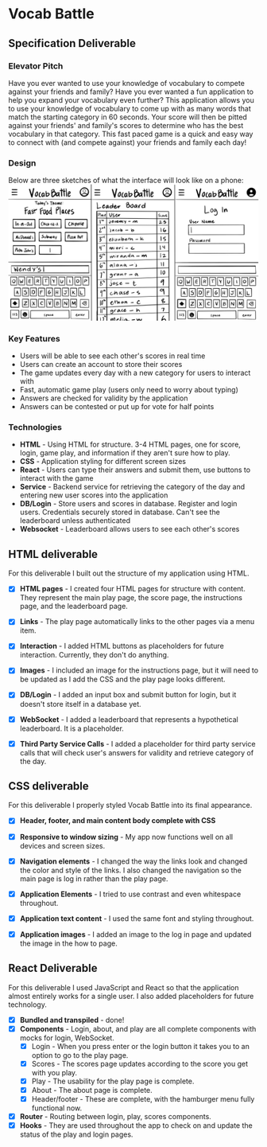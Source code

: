 # Vocab Battle

## Specification Deliverable 
### Elevator Pitch
Have you ever wanted to use your knowledge of vocabulary to compete against your friends and family? Have you ever wanted a fun application to help you expand your vocabulary even further? This application allows you to use your knowledge of vocabulary to come up with as many words that match the starting category in 60 seconds. Your score will then be pitted against your friends' and family's scores to determine who has the best vocabulary in that category. This fast paced game is a quick and easy way to connect with (and compete against) your friends and family each day!

### Design
Below are three sketches of what the interface will look like on a phone: 
![](VocabMockUIJoined.jpeg)

### Key Features
- Users will be able to see each other's scores in real time
- Users can create an account to store their scores
- The game updates every day with a new category for users to interact with
- Fast, automatic game play (users only need to worry about typing)
- Answers are checked for validity by the application
- Answers can be contested or put up for vote for half points

### Technologies
- **HTML** - Using HTML for structure. 3-4 HTML pages, one for score, login, game play, and information if they aren't sure how to play.
- **CSS** - Application styling for different screen sizes
- **React** - Users can type their answers and submit them, use buttons to interact with the game
- **Service** - Backend service for retrieving the category of the day and entering new user scores into the application
- **DB/Login** -  Store users and scores in database. Register and login users. Credentials securely stored in database. Can't see the leaderboard unless authenticated
- **Websocket** -  Leaderboard allows users to see each other's scores

## HTML deliverable

For this deliverable I built out the structure of my application using HTML.

- [x] **HTML pages** - I created four HTML pages for structure with content. They represent the main play page, the score page, the instructions page, and the leaderboard page.
- [x] **Links** - The play page automatically links to the other pages via a menu item.
- [x] **Interaction** - I added HTML buttons as placeholders for future interaction. Currently, they don't do anything.
- [x] **Images** - I included an image for the instructions page, but it will need to be updated as I add the CSS and the play page looks different.
- [x] **DB/Login** - I added an input box and submit button for login, but it doesn't store itself in a database yet.
- [x] **WebSocket** - I added a leaderboard that represents a hypothetical leaderboard. It is a placeholder.
- [x] **Third Party Service Calls** - I added a placeholder for third party service calls that will check user's answers for validity and retrieve category of the day.


## CSS deliverable

For this deliverable I properly styled Vocab Battle into its final appearance.

- [x] **Header, footer, and main content body complete with CSS**
- [x] **Responsive to window sizing** - My app now functions well on all devices and screen sizes.
- [x] **Navigation elements** - I changed the way the links look and changed the color and style of the links. I also changed the navigation so the main page is log in rather than the play page.
- [x] **Application Elements** - I tried to use contrast and even whitespace throughout.
- [x] **Application text content** - I used the same font and styling throughout.
- [x] **Application images** - I added an image to the log in page and updated the image in the how to page.


## React Deliverable

For this deliverable I used JavaScript and React so that the application almost entirely works for a single user. I also added placeholders for future technology.

- [x] **Bundled and transpiled** - done!
- [x] **Components** - Login, about, and play are all complete components with mocks for login, WebSocket.
    - [x] Login - When you press enter or the login button it takes you to an option to go to the play page.
    - [x] Scores - The scores page updates according to the score you get with you play. 
    - [x] Play - The usability for the play page is complete.
    - [x] About - The about page is complete.
    - [x] Header/footer - These are complete, with the hamburger menu fully functional now.
- [x] **Router** - Routing between login, play, scores components.
- [x] **Hooks** - They are used throughout the app to check on and update the status of the play and login pages.